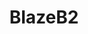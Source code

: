 ---
layout: home

title: BlazeB2
titleTemplate: 基于 BackBlazeB2 和 Cloudflare 开发的图床工具

hero:
  name: BlazeB2
  text: 基于 BackBlazeB2 和 Cloudflare 的图床工具
  tagline: 操作简单,免费使用, 支持一键部署(Vercel,Serverless,Heroku,Docker)
  actions:
    - theme: brand
      text: 开始使用
      link: /guide/summary
    - theme: alt
      text: 在 GitHub 上查看
      link: https://github.com/ryanuo/blazeB2

features:

  - icon: 🛠️
    title: 简洁至上
    details: 无需下载，无需安装，浏览器打开官网进行简单配置即可使用。
  - icon: 🍩
    title: 稳定可靠
    details: 依托于巨头大厂成熟技术，完全免费，稳定可靠，随时可用。
  - icon: ⚡️
    title: 极速高效
    details: BackBlazeB2 & Cloudflare CDN 加速功能，极速高效。
  - icon: 🍥
    title: 快速部署
    details: 支持一键快速部署(Vercel,Serverless,Heroku,Docker)
---